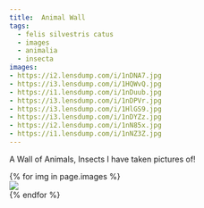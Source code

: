 ```yaml
---
title:  Animal Wall
tags:
  - felis silvestris catus
  - images
  - animalia
  - insecta
images:
- https://i2.lensdump.com/i/1nDNA7.jpg
- https://i3.lensdump.com/i/1HQWvQ.jpg
- https://i1.lensdump.com/i/1nDuub.jpg
- https://i3.lensdump.com/i/1nDPVr.jpg
- https://i3.lensdump.com/i/1HlGS9.jpg
- https://i3.lensdump.com/i/1nDYZz.jpg
- https://i2.lensdump.com/i/1nN85x.jpg
- https://i1.lensdump.com/i/1nNZ3Z.jpg
---
```


A Wall of Animals, Insects I have taken pictures of!

<div class="card-columns">
    {% for img in page.images %}
    <div class="card">
        <img class="card-img-top" src="{{ img }}" />
    </div>
    {% endfor %}
</div>